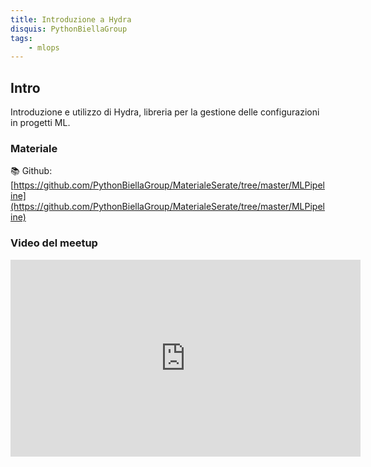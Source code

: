 ```yaml
---
title: Introduzione a Hydra
disquis: PythonBiellaGroup
tags:
    - mlops
---
```


## Intro

Introduzione e utilizzo di Hydra, libreria per la gestione delle configurazioni in progetti ML.

### Materiale

📚 Github:
[https://github.com/PythonBiellaGroup/MaterialeSerate/tree/master/MLPipeline](https://github.com/PythonBiellaGroup/MaterialeSerate/tree/master/MLPipeline)

### Video del meetup
<iframe width="560" height="315" src="https://www.youtube.com/embed/H9f9pZoJZqI?si=4J2CEyo2xoJUshW-" title="YouTube video player" frameborder="0" allow="accelerometer; autoplay; clipboard-write; encrypted-media; gyroscope; picture-in-picture; web-share" allowfullscreen></iframe>
